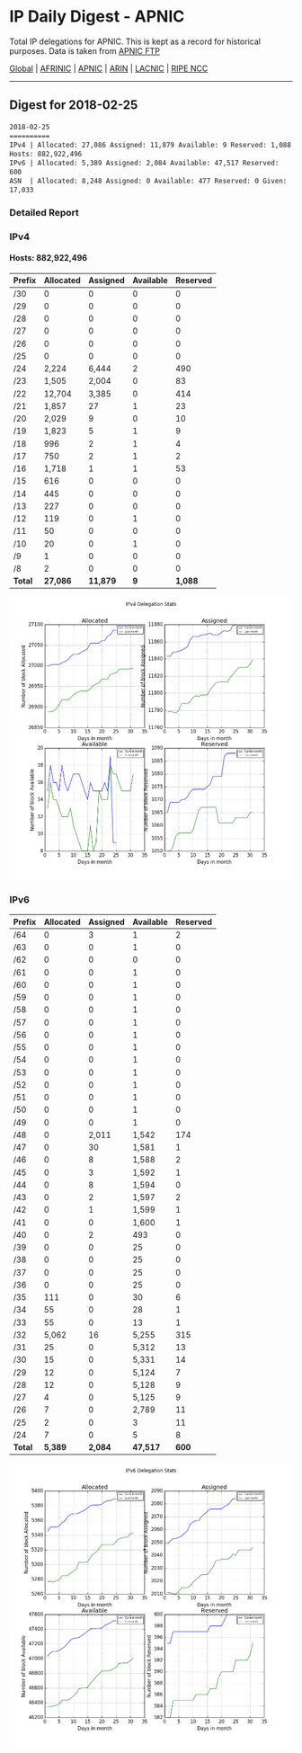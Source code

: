 # IP Daily Digest - APNIC

Total IP delegations for APNIC. This is kept as a record for historical purposes. Data is taken from [APNIC FTP](https://ftp.apnic.net/)

[Global](https://github.com/csmets/IP-Daily-Digest) | [AFRINIC](https://github.com/csmets/IP-Daily-Digest/tree/master/archives/AFRINIC) | [APNIC](https://github.com/csmets/IP-Daily-Digest/tree/master/archives/APNIC) | [ARIN](https://github.com/csmets/IP-Daily-Digest/tree/master/archives/ARIN) | [LACNIC](https://github.com/csmets/IP-Daily-Digest/tree/master/archives/LACNIC) | [RIPE NCC](https://github.com/csmets/IP-Daily-Digest/tree/master/archives/RIPE_NCC)

---

## Digest for 2018-02-25
```
2018-02-25
==========
IPv4 | Allocated: 27,086 Assigned: 11,879 Available: 9 Reserved: 1,088 Hosts: 882,922,496
IPv6 | Allocated: 5,389 Assigned: 2,084 Available: 47,517 Reserved: 600
ASN  | Allocated: 8,248 Assigned: 0 Available: 477 Reserved: 0 Given: 17,033
```

### Detailed Report

### IPv4

#### Hosts: **882,922,496**

| Prefix | Allocated | Assigned | Available | Reserved |
| ----- | ----- | ----- | ----- | ----- |
| /30 | 0 | 0 | 0 | 0 |
| /29 | 0 | 0 | 0 | 0 |
| /28 | 0 | 0 | 0 | 0 |
| /27 | 0 | 0 | 0 | 0 |
| /26 | 0 | 0 | 0 | 0 |
| /25 | 0 | 0 | 0 | 0 |
| /24 | 2,224 | 6,444 | 2 | 490 |
| /23 | 1,505 | 2,004 | 0 | 83 |
| /22 | 12,704 | 3,385 | 0 | 414 |
| /21 | 1,857 | 27 | 1 | 23 |
| /20 | 2,029 | 9 | 0 | 10 |
| /19 | 1,823 | 5 | 1 | 9 |
| /18 | 996 | 2 | 1 | 4 |
| /17 | 750 | 2 | 1 | 2 |
| /16 | 1,718 | 1 | 1 | 53 |
| /15 | 616 | 0 | 0 | 0 |
| /14 | 445 | 0 | 0 | 0 |
| /13 | 227 | 0 | 0 | 0 |
| /12 | 119 | 0 | 1 | 0 |
| /11 | 50 | 0 | 0 | 0 |
| /10 | 20 | 0 | 1 | 0 |
| /9 | 1 | 0 | 0 | 0 |
| /8 | 2 | 0 | 0 | 0 |
| **Total** | **27,086** | **11,879** | **9** | **1,088** |

![ipv4-stats](ipv4-figure.png)

### IPv6

| Prefix | Allocated | Assigned | Available | Reserved |
| ----- | ----- | ----- | ----- | ----- |
| /64 | 0 | 3 | 1 | 2 |
| /63 | 0 | 0 | 1 | 0 |
| /62 | 0 | 0 | 0 | 0 |
| /61 | 0 | 0 | 1 | 0 |
| /60 | 0 | 0 | 1 | 0 |
| /59 | 0 | 0 | 1 | 0 |
| /58 | 0 | 0 | 1 | 0 |
| /57 | 0 | 0 | 1 | 0 |
| /56 | 0 | 0 | 1 | 0 |
| /55 | 0 | 0 | 1 | 0 |
| /54 | 0 | 0 | 1 | 0 |
| /53 | 0 | 0 | 1 | 0 |
| /52 | 0 | 0 | 1 | 0 |
| /51 | 0 | 0 | 1 | 0 |
| /50 | 0 | 0 | 1 | 0 |
| /49 | 0 | 0 | 1 | 0 |
| /48 | 0 | 2,011 | 1,542 | 174 |
| /47 | 0 | 30 | 1,581 | 1 |
| /46 | 0 | 8 | 1,588 | 2 |
| /45 | 0 | 3 | 1,592 | 1 |
| /44 | 0 | 8 | 1,594 | 0 |
| /43 | 0 | 2 | 1,597 | 2 |
| /42 | 0 | 1 | 1,599 | 1 |
| /41 | 0 | 0 | 1,600 | 1 |
| /40 | 0 | 2 | 493 | 0 |
| /39 | 0 | 0 | 25 | 0 |
| /38 | 0 | 0 | 25 | 0 |
| /37 | 0 | 0 | 25 | 0 |
| /36 | 0 | 0 | 25 | 0 |
| /35 | 111 | 0 | 30 | 6 |
| /34 | 55 | 0 | 28 | 1 |
| /33 | 55 | 0 | 13 | 1 |
| /32 | 5,062 | 16 | 5,255 | 315 |
| /31 | 25 | 0 | 5,312 | 13 |
| /30 | 15 | 0 | 5,331 | 14 |
| /29 | 12 | 0 | 5,124 | 7 |
| /28 | 12 | 0 | 5,128 | 9 |
| /27 | 4 | 0 | 5,125 | 9 |
| /26 | 7 | 0 | 2,789 | 11 |
| /25 | 2 | 0 | 3 | 11 |
| /24 | 7 | 0 | 5 | 8 |
| **Total** | **5,389** | **2,084** | **47,517** | **600** |

![ipv6-stats](ipv6-figure.png)